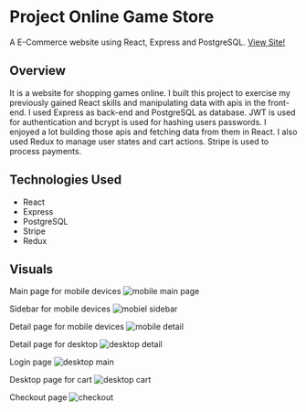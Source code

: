 # Project Online Game Store
A E-Commerce website using React, Express and PostgreSQL. [View Site!](https://game-ecommerce-a5e9b.web.app/)

## Overview
It is a website for shopping games online. I built this project to exercise my previously gained React skills and manipulating data with apis in the front-end. I used Express as back-end and PostgreSQL as database. JWT is used for authentication and bcrypt is used for hashing users passwords. I enjoyed a lot building those apis and fetching data from them in React. I also used Redux to manage user states and cart actions. Stripe is used to process payments.

## Technologies Used
- React
- Express
- PostgreSQL
- Stripe
- Redux

## Visuals
Main page for mobile devices
![mobile main page](/readMeImgs/mobile-game.png)

Sidebar for mobile devices
![mobiel sidebar](/readMeImgs/mobile-sidebar-game.png)

Detail page for mobile devices
![mobile detail](/readMeImgs//mobile-detail-game.png)

Detail page for desktop
![desktop detail](/readMeImgs/detail-game.png)

Login page
![desktop main](/readMeImgs/login-game.png)

Desktop page for cart
![desktop cart](/readMeImgs/cart-game.png)

Checkout page
![checkout](/readMeImgs/checkout-game.png)


